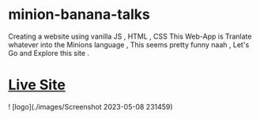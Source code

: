 # minion-banana-talks
Creating a website using vanilla JS , HTML , CSS
This Web-App is Tranlate whatever into the Minions language , This seems pretty funny naah , Let's Go and Explore this site .

# [Live Site](https://minions-bananna-talks.netlify.app/)
! [logo](./images/Screenshot 2023-05-08 231459)
